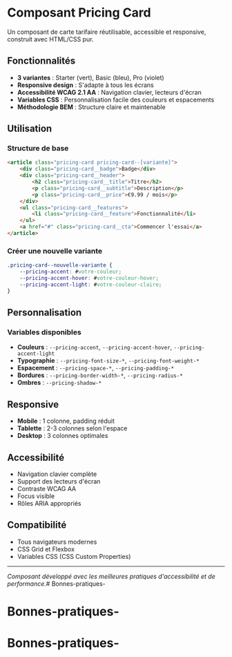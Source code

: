 # Composant Pricing Card

Un composant de carte tarifaire réutilisable, accessible et responsive, construit avec HTML/CSS pur.

## Fonctionnalités

- **3 variantes** : Starter (vert), Basic (bleu), Pro (violet)
- **Responsive design** : S'adapte à tous les écrans
- **Accessibilité WCAG 2.1 AA** : Navigation clavier, lecteurs d'écran
- **Variables CSS** : Personnalisation facile des couleurs et espacements
- **Méthodologie BEM** : Structure claire et maintenable

## Utilisation

### Structure de base

```html
<article class="pricing-card pricing-card--[variante]">
    <div class="pricing-card__badge">Badge</div>
    <div class="pricing-card__header">
        <h2 class="pricing-card__title">Titre</h2>
        <p class="pricing-card__subtitle">Description</p>
        <p class="pricing-card__price">€9.99 / mois</p>
    </div>
    <ul class="pricing-card__features">
        <li class="pricing-card__feature">Fonctionnalité</li>
    </ul>
    <a href="#" class="pricing-card__cta">Commencer l'essai</a>
</article>
```

### Créer une nouvelle variante

```css
.pricing-card--nouvelle-variante {
    --pricing-accent: #votre-couleur;
    --pricing-accent-hover: #votre-couleur-hover;
    --pricing-accent-light: #votre-couleur-claire;
}
```

## Personnalisation

### Variables disponibles

- **Couleurs** : `--pricing-accent`, `--pricing-accent-hover`, `--pricing-accent-light`
- **Typographie** : `--pricing-font-size-*`, `--pricing-font-weight-*`
- **Espacement** : `--pricing-space-*`, `--pricing-padding-*`
- **Bordures** : `--pricing-border-width-*`, `--pricing-radius-*`
- **Ombres** : `--pricing-shadow-*`

## Responsive

- **Mobile** : 1 colonne, padding réduit
- **Tablette** : 2-3 colonnes selon l'espace
- **Desktop** : 3 colonnes optimales

## Accessibilité

- Navigation clavier complète
- Support des lecteurs d'écran
- Contraste WCAG AA
- Focus visible
- Rôles ARIA appropriés

## Compatibilité

- Tous navigateurs modernes
- CSS Grid et Flexbox
- Variables CSS (CSS Custom Properties)

---

*Composant développé avec les meilleures pratiques d'accessibilité et de performance.*# Bonnes-pratiques-
# Bonnes-pratiques-
# Bonnes-pratiques-
